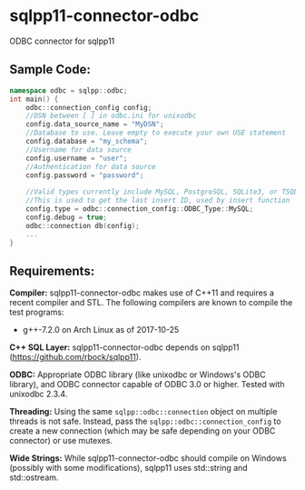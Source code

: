 sqlpp11-connector-odbc
======================
ODBC connector for sqlpp11

Sample Code:
------------
```C++
namespace odbc = sqlpp::odbc;
int main() {
 	odbc::connection_config config;
 	//DSN between [ ] in odbc.ini for unixodbc
 	config.data_source_name = "MyDSN";
 	//Database to use. Leave empty to execute your own USE statement
	config.database = "my_schema";
	//Username for data source
	config.username = "user";
	//Authentication for data source
	config.password = "password";
	
	//Valid types currently include MySQL, PostgreSQL, SQLite3, or TSQL
	//This is used to get the last insert ID, used by insert function
	config.type = odbc::connection_config::ODBC_Type::MySQL;
	config.debug = true;
	odbc::connection db(config);
	...
}
```

Requirements:
-------------
__Compiler:__
sqlpp11-connector-odbc makes use of C++11 and requires a recent compiler and STL. The following compilers are known to compile the test programs:
  * g++-7.2.0 on Arch Linux as of 2017-10-25

__C++ SQL Layer:__
sqlpp11-connector-odbc depends on sqlpp11 (https://github.com/rbock/sqlpp11).

__ODBC:__
Appropriate ODBC library (like unixodbc or Windows's ODBC library), and ODBC connector capable of ODBC 3.0 or higher. Tested with unixodbc 2.3.4.

__Threading:__
Using the same `sqlpp::odbc::connection` object on multiple threads is not safe. Instead, pass the `sqlpp::odbc::connection_config` to create a new connection (which may be safe depending on your ODBC connector) or use mutexes.

__Wide Strings:__
While sqlpp11-connector-odbc should compile on Windows (possibly with some modifications), sqlpp11 uses std::string and std::ostream.
